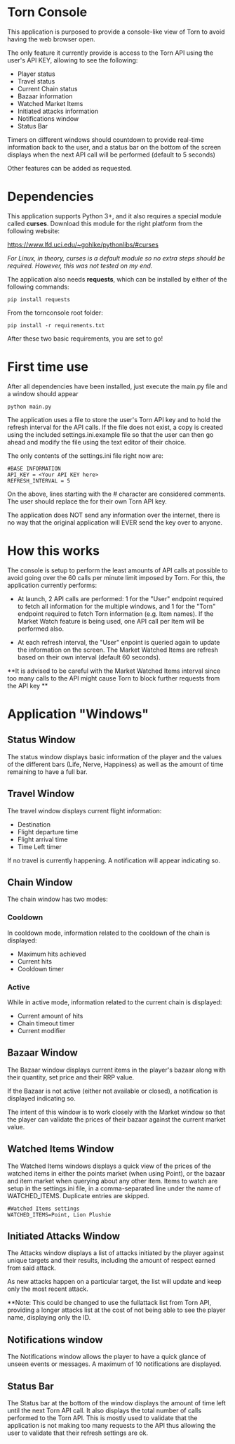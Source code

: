 # Torn Console

This application is purposed to provide a console-like view of Torn to avoid
having the web browser open.

The only feature it currently provide is access to the Torn API using the user's
API KEY, allowing to see the following:

* Player status
* Travel status
* Current Chain status
* Bazaar information
* Watched Market Items
* Initiated attacks information
* Notifications window
* Status Bar

Timers on different windows should countdown to provide real-time information back 
to the user, and a status bar on the bottom of the screen displays when the next
API call will be performed (default to 5 seconds)

Other features can be added as requested.

# Dependencies

This application supports Python 3+, and it also requires a special module 
called **curses**. Download this module for the right platform from the following
website:

https://www.lfd.uci.edu/~gohlke/pythonlibs/#curses

*For Linux, in theory, curses is a default module so no extra steps should be required.
However, this was not tested on my end.*

The application also needs **requests**, which can be installed by either of the
following commands:

```
pip install requests
```

From the tornconsole root folder:
```
pip install -r requirements.txt
```

After these two basic requirements, you are set to go!

# First time use

After all dependencies have been installed, just execute the main.py file and
a window should appear

```
python main.py
```

The application uses a file to store the user's Torn API key and to hold the
refresh interval for the API calls. If the file does not exist, a copy is
created using the included settings.ini.example file so that the user can
then go ahead and modify the file using the text editor of their choice.

The only contents of the settings.ini file right now are:

```
#BASE INFORMATION
API_KEY = <Your API KEY here>
REFRESH_INTERVAL = 5
```

On the above, lines starting with the # character are considered comments.
The user should replace the <Your API KEY here> for their own Torn API key.
  
The application does NOT send any information over the internet, there is
no way that the original application will EVER send the key over to anyone.

# How this works

The console is setup to perform the least amounts of API calls at possible to avoid
going over the 60 calls per minute limit imposed by Torn. For this, the application
currently performs:

* At launch, 2 API calls are performed: 1 for the "User" endpoint required to fetch all
information for the multiple windows, and 1 for the "Torn" endpoint required to fetch
Torn information (e.g. Item names).
If the Market Watch feature is being used, one API call per Item will be performed also.

* At each refresh interval, the "User" enpoint is queried again to update the
information on the screen. The Market Watched Items are refresh based on their own interval
(default 60 seconds). 

**It is advised to be careful with the Market Watched Items interval since too many calls 
to the API might cause Torn to block further requests from the API key **

# Application "Windows"

## Status Window

The status window displays basic information of the player and the values
of the different bars (Life, Nerve, Happiness) as well as the amount
of time remaining to have a full bar.

## Travel Window

The travel window displays current flight information:
* Destination
* Flight departure time
* Flight arrival time
* Time Left timer

If no travel is currently happening. A notification will appear indicating so.

## Chain Window

The chain window has two modes:

### Cooldown

In cooldown mode, information related to the cooldown of the chain is displayed:
* Maximum hits achieved
* Current hits
* Cooldown timer 

### Active

While in active mode, information related to the current chain is displayed:
* Current amount of hits
* Chain timeout timer
* Current modifier

## Bazaar Window

The Bazaar window displays current items in the player's bazaar
along with their quantity, set price and their RRP value.

If the Bazaar is not active (either not available or closed), a notification
is displayed indicating so.

The intent of this window is to work closely with the Market window so that the
player can validate the prices of their bazaar against the current market value.

## Watched Items Window

The Watched Items windows displays a quick view of the prices of the watched
items in either the points market (when using Point), or the bazaar and item
market when querying about any other item.
Items to watch are setup in the settings.ini file, in a comma-separated line
under the name of WATCHED_ITEMS.
Duplicate entries are skipped.

```
#Watched Items settings
WATCHED_ITEMS=Point, Lion Plushie
```

## Initiated Attacks Window

The Attacks window displays a list of attacks initiated by the player against 
unique targets and their results, including the amount of respect earned from
said attack.

As new attacks happen on a particular target, the list will update and keep only
the most recent attack.

**Note: This could be changed to use the fullattack list from Torn API, providing
a longer attacks list at the cost of not being able to see the player name, displaying
only the ID.

## Notifications window

The Notifications window allows the player to have a quick glance of unseen events
or messages. A maximum of 10 notifications are displayed.

## Status Bar

The Status bar at the bottom of the window displays the amount of time left until
the next Torn API call.
It also displays the total number of calls performed to the Torn API. This is mostly
used to validate that the application is not making too many requests to the API thus
allowing the user to validate that their refresh settings are ok.
